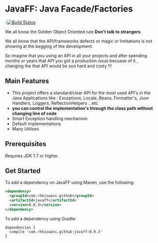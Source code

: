 JavaFF: Java Facade/Factories
=============================

-[![Build Status](https://travis-ci.org/rhkiswani/JavaFF.svg?branch=develop)](https://travis-ci.org/rhkiswani/JavaFF)

We all know the Golden Object Oriented rule **Don't talk to strangers**

We all know that the API/frameworks defects or magic or limitations is not showing at the begging of the development.
 
So imagine that you using an API in all your projects and after spending months or years that API you got a production issue becuase of it , 
changing the that API would be soo hard and costy !!!
 

Main Features
-------------- 
- This project offers a standard/clear API for the most used API's in the Java Applications like : Exceptions, Locale, Beans, Formatter's, Json Handlers, Loggers, ReflectionHelpers ...etc 
- **you can control the implementation's through the class path without changing line of code**
- Smart Exception handling mechanism
- Default Implementations
- Many Utilises 
  
Prerequisites 
-------------
Requires JDK 1.7 or higher.

Get Started 
-----------
To add a dependency on JavaFF using Maven, use the following:

```xml
<dependency>
  <groupId>com.rhkiswani.github</groupId>
  <artifactId>javaff</artifactId>
  <version>0.0.3</version>
</dependency>
```

To add a dependency using Gradle:

```
dependencies {
  compile 'com.rhkiswani.github:javaff:0.0.3'
}
```

